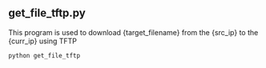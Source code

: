 
## get_file_tftp.py
This program is used to download {target_filename} from the {src_ip} to the {curr_ip} using TFTP

```
python get_file_tftp
```

